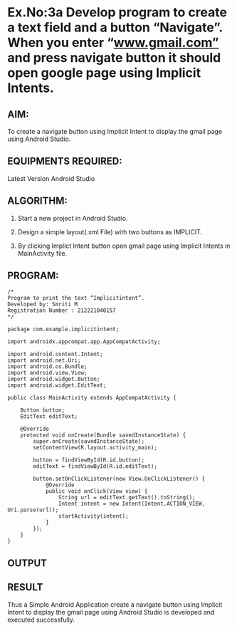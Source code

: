 # Ex.No:3a Develop program to create a text field and a button “Navigate”. When you enter “www.gmail.com” and press navigate button it should open google page using Implicit Intents.


## AIM:

To create a navigate button using Implicit Intent to display the gmail page using Android Studio.

## EQUIPMENTS REQUIRED:

Latest Version Android Studio

## ALGORITHM:

1. Start a new project in Android Studio.

2. Design a simple layout(.xml File) with two buttons as IMPLICIT.

3. By clicking Implict Intent button open gmail page using Implicit Intents in MainActivity file.

## PROGRAM:
```
/*
Program to print the text “Implicitintent”.
Developed by: Smriti M
Registration Number : 212221040157
*/

package com.example.implicitintent;

import androidx.appcompat.app.AppCompatActivity;

import android.content.Intent;
import android.net.Uri;
import android.os.Bundle;
import android.view.View;
import android.widget.Button;
import android.widget.EditText;

public class MainActivity extends AppCompatActivity {

    Button button;
    EditText editText;

    @Override
    protected void onCreate(Bundle savedInstanceState) {
        super.onCreate(savedInstanceState);
        setContentView(R.layout.activity_main);

        button = findViewById(R.id.button);
        editText = findViewById(R.id.editText);

        button.setOnClickListener(new View.OnClickListener() {
            @Override
            public void onClick(View view) {
                String url = editText.getText().toString();
                Intent intent = new Intent(Intent.ACTION_VIEW, Uri.parse(url));
                startActivity(intent);
            }
        });
    }
}
```

## OUTPUT




## RESULT
Thus a Simple Android Application create a navigate button using Implicit Intent to display the gmail page using Android Studio is developed and executed successfully.


